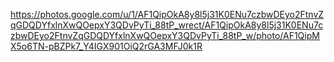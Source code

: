 https://photos.google.com/u/1/AF1QipOkA8y8l5j31K0ENu7czbwDEyo2FtnvZqGDQDYfxlnXwQOepxY3QDvPyTi_88tP_wrect/AF1QipOkA8y8l5j31K0ENu7czbwDEyo2FtnvZqGDQDYfxlnXwQOepxY3QDvPyTi_88tP_w/photo/AF1QipMX5o6TN-pBZPk7_Y4IGX901OiQ2rGA3MFJ0k1R